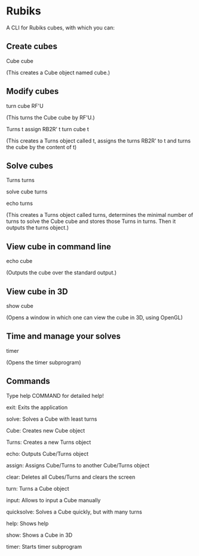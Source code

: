 # Rubiks
A CLI for Rubiks cubes, with which you can:

## Create cubes
Cube cube

(This creates a Cube object named cube.)

## Modify cubes
turn cube RF'U

(This turns the Cube cube by RF'U.)

Turns t
assign RB2R' t
turn cube t

(This creates a Turns object called t,
assigns the turns RB2R' to t
and turns the cube by the content of t)


## Solve cubes
Turns turns

solve cube turns

echo turns

(This creates a Turns object called turns, 
determines the minimal number of turns to solve the Cube cube and stores those Turns in turns. 
Then it outputs the turns object.)


## View cube in command line
echo cube

(Outputs the cube over the standard output.)


## View cube in 3D
show cube

(Opens a window in which one can view the cube in 3D, using OpenGL)


## Time and manage your solves
timer

(Opens the timer subprogram)


## Commands
Type help COMMAND for detailed help!

exit:            Exits the application

solve:           Solves a Cube with least turns

Cube:            Creates new Cube object

Turns:           Creates a new Turns object

echo:            Outputs Cube/Turns object

assign:          Assigns Cube/Turns to another Cube/Turns object

clear:           Deletes all Cubes/Turns and clears the screen

turn:            Turns a Cube object

input:           Allows to input a Cube manually

quicksolve:      Solves a Cube quickly, but with many turns

help:            Shows help

show:            Shows a Cube in 3D

timer:           Starts timer subprogram
